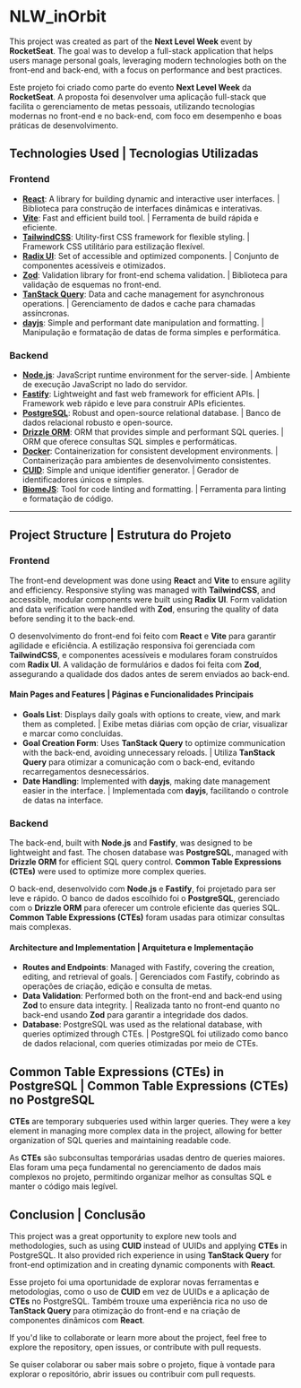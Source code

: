 

# NLW_inOrbit

This project was created as part of the **Next Level Week** event by **RocketSeat**. The goal was to develop a full-stack application that helps users manage personal goals, leveraging modern technologies both on the front-end and back-end, with a focus on performance and best practices.

Este projeto foi criado como parte do evento **Next Level Week** da **RocketSeat**. A proposta foi desenvolver uma aplicação full-stack que facilita o gerenciamento de metas pessoais, utilizando tecnologias modernas no front-end e no back-end, com foco em desempenho e boas práticas de desenvolvimento.

## Technologies Used | Tecnologias Utilizadas

### Frontend

- **[React](https://react.dev/)**: A library for building dynamic and interactive user interfaces. | Biblioteca para construção de interfaces dinâmicas e interativas.
- **[Vite](https://vitejs.dev/)**: Fast and efficient build tool. | Ferramenta de build rápida e eficiente.
- **[TailwindCSS](https://tailwindcss.com/)**: Utility-first CSS framework for flexible styling. | Framework CSS utilitário para estilização flexível.
- **[Radix UI](https://www.radix-ui.com/)**: Set of accessible and optimized components. | Conjunto de componentes acessíveis e otimizados.
- **[Zod](https://zod.dev/)**: Validation library for front-end schema validation. | Biblioteca para validação de esquemas no front-end.
- **[TanStack Query](https://tanstack.com/query/v4)**: Data and cache management for asynchronous operations. | Gerenciamento de dados e cache para chamadas assíncronas.
- **[dayjs](https://day.js.org/)**: Simple and performant date manipulation and formatting. | Manipulação e formatação de datas de forma simples e performática.

### Backend

- **[Node.js](https://nodejs.org/)**: JavaScript runtime environment for the server-side. | Ambiente de execução JavaScript no lado do servidor.
- **[Fastify](https://www.fastify.io/)**: Lightweight and fast web framework for efficient APIs. | Framework web rápido e leve para construir APIs eficientes.
- **[PostgreSQL](https://www.postgresql.org/)**: Robust and open-source relational database. | Banco de dados relacional robusto e open-source.
- **[Drizzle ORM](https://orm.drizzle.team/)**: ORM that provides simple and performant SQL queries. | ORM que oferece consultas SQL simples e performáticas.
- **[Docker](https://www.docker.com/)**: Containerization for consistent development environments. | Containerização para ambientes de desenvolvimento consistentes.
- **[CUID](https://github.com/paralleldrive/cuid2)**: Simple and unique identifier generator. | Gerador de identificadores únicos e simples.
- **[BiomeJS](https://biomejs.dev/)**: Tool for code linting and formatting. | Ferramenta para linting e formatação de código.

---

## Project Structure | Estrutura do Projeto

### Frontend

The front-end development was done using **React** and **Vite** to ensure agility and efficiency. Responsive styling was managed with **TailwindCSS**, and accessible, modular components were built using **Radix UI**. Form validation and data verification were handled with **Zod**, ensuring the quality of data before sending it to the back-end.

O desenvolvimento do front-end foi feito com **React** e **Vite** para garantir agilidade e eficiência. A estilização responsiva foi gerenciada com **TailwindCSS**, e componentes acessíveis e modulares foram construídos com **Radix UI**. A validação de formulários e dados foi feita com **Zod**, assegurando a qualidade dos dados antes de serem enviados ao back-end.

#### Main Pages and Features | Páginas e Funcionalidades Principais

- **Goals List**: Displays daily goals with options to create, view, and mark them as completed. | Exibe metas diárias com opção de criar, visualizar e marcar como concluídas.
- **Goal Creation Form**: Uses **TanStack Query** to optimize communication with the back-end, avoiding unnecessary reloads. | Utiliza **TanStack Query** para otimizar a comunicação com o back-end, evitando recarregamentos desnecessários.
- **Date Handling**: Implemented with **dayjs**, making date management easier in the interface. | Implementada com **dayjs**, facilitando o controle de datas na interface.

### Backend

The back-end, built with **Node.js** and **Fastify**, was designed to be lightweight and fast. The chosen database was **PostgreSQL**, managed with **Drizzle ORM** for efficient SQL query control. **Common Table Expressions (CTEs)** were used to optimize more complex queries.

O back-end, desenvolvido com **Node.js** e **Fastify**, foi projetado para ser leve e rápido. O banco de dados escolhido foi o **PostgreSQL**, gerenciado com o **Drizzle ORM** para oferecer um controle eficiente das queries SQL. **Common Table Expressions (CTEs)** foram usadas para otimizar consultas mais complexas.

#### Architecture and Implementation | Arquitetura e Implementação

- **Routes and Endpoints**: Managed with Fastify, covering the creation, editing, and retrieval of goals. | Gerenciados com Fastify, cobrindo as operações de criação, edição e consulta de metas.
- **Data Validation**: Performed both on the front-end and back-end using **Zod** to ensure data integrity. | Realizada tanto no front-end quanto no back-end usando **Zod** para garantir a integridade dos dados.
- **Database**: PostgreSQL was used as the relational database, with queries optimized through CTEs. | PostgreSQL foi utilizado como banco de dados relacional, com queries otimizadas por meio de CTEs.


## Common Table Expressions (CTEs) in PostgreSQL | Common Table Expressions (CTEs) no PostgreSQL

**CTEs** are temporary subqueries used within larger queries. They were a key element in managing more complex data in the project, allowing for better organization of SQL queries and maintaining readable code.

As **CTEs** são subconsultas temporárias usadas dentro de queries maiores. Elas foram uma peça fundamental no gerenciamento de dados mais complexos no projeto, permitindo organizar melhor as consultas SQL e manter o código mais legível.


## Conclusion | Conclusão

This project was a great opportunity to explore new tools and methodologies, such as using **CUID** instead of UUIDs and applying **CTEs** in PostgreSQL. It also provided rich experience in using **TanStack Query** for front-end optimization and in creating dynamic components with **React**.

Esse projeto foi uma oportunidade de explorar novas ferramentas e metodologias, como o uso de **CUID** em vez de UUIDs e a aplicação de **CTEs** no PostgreSQL. Também trouxe uma experiência rica no uso de **TanStack Query** para otimização do front-end e na criação de componentes dinâmicos com **React**.

If you'd like to collaborate or learn more about the project, feel free to explore the repository, open issues, or contribute with pull requests.

Se quiser colaborar ou saber mais sobre o projeto, fique à vontade para explorar o repositório, abrir issues ou contribuir com pull requests.

